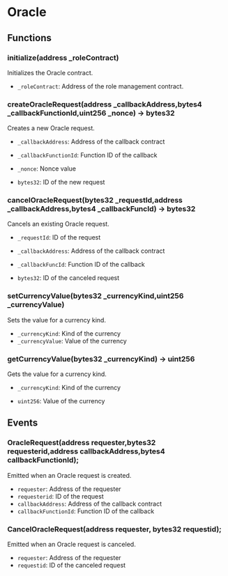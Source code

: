 # Oracle

## Functions

### initialize(address _roleContract)

Initializes the Oracle contract.

- `_roleContract`: Address of the role management contract.


### createOracleRequest(address \_callbackAddress,bytes4 \_callbackFunctionId,uint256 \_nonce) -> bytes32

Creates a new Oracle request.

- `_callbackAddress`: Address of the callback contract
- `_callbackFunctionId`: Function ID of the callback
- `_nonce`: Nonce value

- `bytes32`: ID of the new request

### cancelOracleRequest(bytes32 \_requestId,address \_callbackAddress,bytes4 \_callbackFuncId) -> bytes32

Cancels an existing Oracle request.

- `_requestId`: ID of the request
- `_callbackAddress`: Address of the callback contract
- `_callbackFuncId`: Function ID of the callback

- `bytes32`: ID of the canceled request

### setCurrencyValue(bytes32 \_currencyKind,uint256 \_currencyValue)

Sets the value for a currency kind.

- `_currencyKind`: Kind of the currency
- `_currencyValue`: Value of the currency

### getCurrencyValue(bytes32 \_currencyKind) -> uint256

Gets the value for a currency kind.

- `_currencyKind`: Kind of the currency

- `uint256`: Value of the currency

## Events

### OracleRequest(address requester,bytes32 requesterid,address callbackAddress,bytes4 callbackFunctionId);

Emitted when an Oracle request is created.

- `requester`: Address of the requester
- `requesterid`: ID of the request
- `callbackAddress`: Address of the callback contract
- `callbackFunctionId`: Function ID of the callback

### CancelOracleRequest(address requester, bytes32 requestid);

Emitted when an Oracle request is canceled.

- `requester`: Address of the requester
- `requestid`: ID of the canceled request